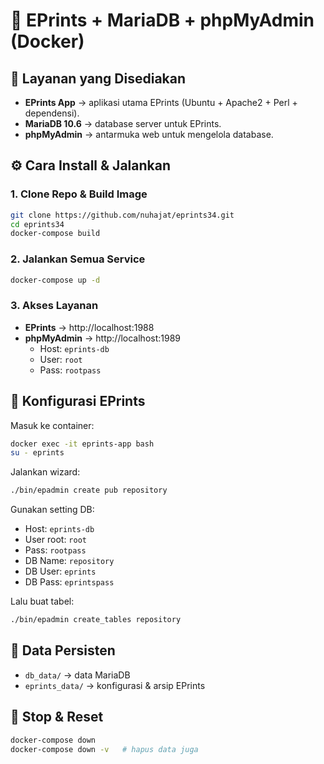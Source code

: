 # 📖 EPrints + MariaDB + phpMyAdmin (Docker)

## 📌 Layanan yang Disediakan
- **EPrints App** → aplikasi utama EPrints (Ubuntu + Apache2 + Perl + dependensi).  
- **MariaDB 10.6** → database server untuk EPrints.  
- **phpMyAdmin** → antarmuka web untuk mengelola database.  

## ⚙️ Cara Install & Jalankan

### 1. Clone Repo & Build Image
```bash
git clone https://github.com/nuhajat/eprints34.git
cd eprints34
docker-compose build
```

### 2. Jalankan Semua Service
```bash
docker-compose up -d
```

### 3. Akses Layanan
- **EPrints** → http://localhost:1988  
- **phpMyAdmin** → http://localhost:1989  
  - Host: `eprints-db`
  - User: `root`
  - Pass: `rootpass`

## 🔧 Konfigurasi EPrints

Masuk ke container:
```bash
docker exec -it eprints-app bash
su - eprints
```

Jalankan wizard:
```bash
./bin/epadmin create pub repository
```

Gunakan setting DB:
- Host: `eprints-db`
- User root: `root`
- Pass: `rootpass`
- DB Name: `repository`
- DB User: `eprints`
- DB Pass: `eprintspass`

Lalu buat tabel:
```bash
./bin/epadmin create_tables repository
```

## 📂 Data Persisten
- `db_data/` → data MariaDB  
- `eprints_data/` → konfigurasi & arsip EPrints  

## 🛑 Stop & Reset
```bash
docker-compose down
docker-compose down -v   # hapus data juga
```
